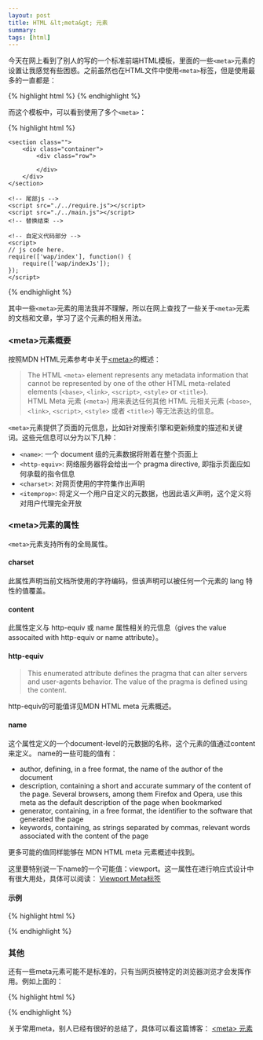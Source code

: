 ```yaml
---
layout: post
title: HTML &lt;meta&gt; 元素
summary: 
tags: [html]
---
```


今天在网上看到了别人的写的一个标准前端HTML模板，里面的一些`<meta>`元素的设置让我感觉有些困惑。之前虽然也在HTML文件中使用`<meta>`标签，但是使用最多的一直都是：

{% highlight html %}
<meta charset="utf-8">
<meta name="viewport" content="width=device-width, initial-scala=1">
{% endhighlight %}

而这个模板中，可以看到使用了多个`<meta>`：

{% highlight html %}
<!DOCTYPE html>
<html lang="zh-CN">
<head>
    <meta charset="UTF-8">
    <meta http-equiv="X-UA-Compatible" content="IE=edge, chrome=1" />
    <meta name="renderer" content="webkit" />
    <meta name="viewport" content="width=device-width, initial-scale=1">
    <title>{title}</title>
    <meta name="description" content="{description}" />
    <meta name="keywords" content="{keywords}" />
    <!-- 样式文件 -->
    <link rel="stylesheet" href="./style.css">
</head>

<body>
    
    <section class="">
        <div class="container">
            <div class="row">
                
            </div>
        </div>
    </section>
    
    <!-- 尾部js -->
    <script src="./../require.js"></script>
    <script src="./../main.js"></script>
    <!-- 替换结束 -->
    
    <!-- 自定义代码部分 -->
    <script>
    // js code here.
    require(['wap/index'], function() {
        require(['wap/indexJs']);
    });
    </script>
</body>
</html>
{% endhighlight %}

其中一些`<meta>`元素的用法我并不理解，所以在网上查找了一些关于`<meta>`元素的文档和文章，学习了这个元素的相关用法。

### &lt;meta&gt;元素概要
按照MDN HTML元素参考中关于[&lt;meta&gt;](https://developer.mozilla.org/zh-CN/docs/Web/HTML/Element/meta)的概述：

> The HTML `<meta>` element represents any metadata information that cannot be represented 
by one of the other HTML meta-related elements (`<base>`, `<link>`, `<script>`, `<style>` or `<title>`).<br>
HTML Meta 元素 (`<meta>`) 用来表达任何其他 HTML 元相关元素 (`<base>`, `<link>`, `<script>`, `<style>` 或者 `<title>`) 等无法表达的信息。

`<meta>`元素提供了页面的元信息，比如针对搜索引擎和更新频度的描述和关键词。这些元信息可以分为以下几种：

+ `<name>`: 一个 document 级的元素数据将附着在整个页面上
+ `<http-equiv>`: 网络服务器将会给出一个 pragma directive, 即指示页面应如何承载的指令信息
+ `<charset>`: 对网页使用的字符集作出声明
+ `<itemprop>`: 将定义一个用户自定义的元数据，也因此语义声明，这个定义将对用户代理完全开放

### &lt;meta&gt;元素的属性

`<meta>`元素支持所有的全局属性。

#### charset
此属性声明当前文档所使用的字符编码，但该声明可以被任何一个元素的 lang 特性的值覆盖。

#### content
此属性定义与 http-equiv 或 name 属性相关的元信息（gives the value assocaited with http-equiv or name attribute）。

#### http-equiv

>This enumerated attribute defines the pragma that can alter servers and user-agents behavior. The value of the pragma is defined using the content.

http-equiv的可能值详见MDN HTML meta 元素概述。

#### name
这个属性定义的一个document-level的元数据的名称，这个元素的值通过content来定义。
name的一些可能的值有：

+ author, defining, in a free format, the name of the author of the document
+ description, containing a short and accurate summary of the content of the page. Several browsers, among them Firefox and Opera, use this meta as the default description of the page when bookmarked
+ generator, containing, in a free format, the identifier to the software that generated the page
+ keywords, containing, as strings separated by commas, relevant words associated with the content of the page

更多可能的值同样能够在 MDN HTML meta 元素概述中找到。

这里要特别说一下name的一个可能值：viewport。这一属性在进行响应式设计中有很大用处，具体可以阅读：
[Viewport Meta标签](http://webdesign.tutsplus.com/zh-hans/articles/quick-tip-dont-forget-the-viewport-meta-tag--webdesign-5972)

#### 示例

{% highlight html %}
<!-- Defining the charset in HTML4 -->
<meta http-equiv="Content-Type" content="text/html; charset=utf-8">

<!-- In HTML5 -->
<meta charset="utf-8">

<!-- Redirect page after 3 seconds -->
<meta http-equiv="refresh" content="3;url=http://www.mozilla.org/">
{% endhighlight %}

### 其他
还有一些meta元素可能不是标准的，只有当网页被特定的浏览器浏览才会发挥作用。例如上面的：

{% highlight html %}
<!-- 优先使用 IE 最新版本和 Chrome -->
<meta http-equiv="X-UA-Compatible" content="IE=edge, chrome=1" />
<!-- 浏览器内核控制：国内浏览器很多都是双内核（webkit和Trident） -->
<meta name="renderer" content="webkit" />
{% endhighlight %}

关于常用meta，别人已经有很好的总结了，具体可以看这篇博客： [&lt;meta&gt; 元素](https://segmentfault.com/a/1190000002407912)
